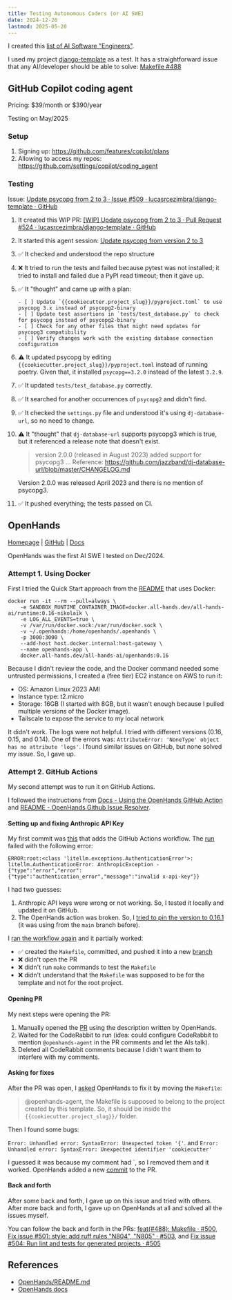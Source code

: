 ```yaml
---
title: Testing Autonomous Coders (or AI SWE)
date: 2024-12-26
lastmod: 2025-05-20
---
```



I created this [list of AI Software "Engineers"](https://toolbox.cezimbra.me/lists/ai-software-engineers/).

I used my project [django-template](https://github.com/lucasrcezimbra/django-template) as a test.
It has a straightforward issue that any AI/developer should be able to solve: [Makefile #488](https://github.com/lucasrcezimbra/django-template/issues/488)


## GitHub Copilot coding agent
Pricing: $39/month or $390/year

Testing on May/2025

### Setup
1. Signing up: https://github.com/features/copilot/plans
1. Allowing to access my repos: https://github.com/settings/copilot/coding_agent

### Testing
Issue: [Update psycopg from 2 to 3 · Issue #509 · lucasrcezimbra/django-template · GitHub](https://github.com/lucasrcezimbra/django-template/issues/509)

1. It created this WIP PR:
   [[WIP] Update psycopg from 2 to 3 · Pull Request #524 · lucasrcezimbra/django-template · GitHub](https://github.com/lucasrcezimbra/django-template/pull/524)
1. It started this agent session:
   [Update psycopg from version 2 to 3](https://github.com/lucasrcezimbra/django-template/pull/524/agent-sessions/0ee0e793-75c1-4ab0-889f-3a50efbb07da)
1. ✅ It checked and understood the repo structure
1. ❌ It tried to run the tests and failed because pytest was not installed;
   it tried to install and failed due a PyPI read timeout; then it gave up.
1. ✅ It "thought" and came up with a plan:
   ```
   - [ ] Update `{{cookiecutter.project_slug}}/pyproject.toml` to use psycopg 3.x instead of psycopg2-binary
   - [ ] Update test assertions in `tests/test_database.py` to check for psycopg instead of psycopg2-binary
   - [ ] Check for any other files that might need updates for psycopg3 compatibility
   - [ ] Verify changes work with the existing database connection configuration
   ```
1. ⚠ It updated psycopg by editing `{{cookiecutter.project_slug}}/pyproject.toml`
   instead of running poetry. Given that, it installed `psycopg==3.2.0` instead
   of the latest `3.2.9`.
1. ✅ It updated `tests/test_database.py` correctly.
1. ✅ It searched for another occurrences of `psycopg2` and didn't find.
1. ✅ It checked the `settings.py` file and understood it's using
   `dj-database-url`, so no need to change.
1. ⚠ It "thought" that `dj-database-url` supports psycopg3 which is true, but
   it referenced a release note that doesn't exist.
   > version 2.0.0 (released in August 2023) added support for psycopg3
   > ...
   > Reference: https://github.com/jazzband/dj-database-url/blob/master/CHANGELOG.md

   Version 2.0.0 was released April 2023 and there is no mention of psycopg3.
1. ✅ It pushed everything; the tests passed on CI.



## OpenHands
[Homepage](https://www.all-hands.dev/) | [GitHub](https://github.com/All-Hands-AI/OpenHands/) | [Docs](https://docs.all-hands.dev/modules/usage/installation)

OpenHands was the first AI SWE I tested on Dec/2024.


### Attempt 1. Using Docker
First I tried the Quick Start approach from the [README](https://github.com/All-Hands-AI/OpenHands/blob/172183f1af9ae39118823e8eeaa86cf0b34e4a1e/README.md) that uses Docker:

```shell
docker run -it --rm --pull=always \
    -e SANDBOX_RUNTIME_CONTAINER_IMAGE=docker.all-hands.dev/all-hands-ai/runtime:0.16-nikolaik \
    -e LOG_ALL_EVENTS=true \
    -v /var/run/docker.sock:/var/run/docker.sock \
    -v ~/.openhands:/home/openhands/.openhands \
    -p 3000:3000 \
    --add-host host.docker.internal:host-gateway \
    --name openhands-app \
    docker.all-hands.dev/all-hands-ai/openhands:0.16
```

Because I didn't review the code, and the Docker command needed some untrusted permissions, I created a (free tier) EC2 instance on AWS to run it:

- OS: Amazon Linux 2023 AMI
- Instance type: t2.micro
- Storage: 16GB (I started with 8GB, but it wasn't enough because I pulled
  multiple versions of the Docker image).
- Tailscale to expose the service to my local network

It didn't work. The logs were not helpful. I tried with different versions (0.16, 0.15, and 0.14). One of the errors was: `AttributeError: 'NoneType' object has no attribute 'logs'`. I found similar issues on GitHub, but none solved my issue. So, I gave up.


### Attempt 2. GitHub Actions
My second attempt was to run it on GitHub Actions.

I followed the instructions from [Docs - Using the OpenHands GitHub Action](https://docs.all-hands.dev/modules/usage/how-to/github-action) and [README - OpenHands Github Issue Resolver](https://github.com/All-Hands-AI/OpenHands/blob/725e71ad221c3eaa1aafebf3b32363afd044f57a/openhands/resolver/README.md).

#### Setting up and fixing Anthropic API Key
My first commit was [this](https://github.com/lucasrcezimbra/django-template/commit/2390b8fd073d3bb8b00326a16dd8e61ea4596a69) that adds the GitHub Actions workflow. The [run](https://github.com/lucasrcezimbra/django-template/actions/runs/12505374596/job/34888643271) failed with the following error:

```shell
ERROR:root:<class 'litellm.exceptions.AuthenticationError'>: litellm.AuthenticationError: AnthropicException - {"type":"error","error":{"type":"authentication_error","message":"invalid x-api-key"}}
```

I had two guesses:
1. Anthropic API keys were wrong or not working. So, I tested it locally and updated it on GitHub.
2. The OpenHands action was broken. So, I
   [tried to pin the version to 0.16.1](https://github.com/lucasrcezimbra/django-template/commit/2bec6e02b69c4021ca59959e273b60f18b1c99c8)
   (it was using from the `main` branch before).


I [ran the workflow again](https://github.com/lucasrcezimbra/django-template/actions/runs/12505750188/job/34889588239) and it partially worked:
- ✅ created the `Makefile`, committed, and pushed it into a new
  [branch](https://github.com/lucasrcezimbra/django-template/tree/openhands-fix-issue-488)
- ❌ didn't open the PR
- ❌ didn't run `make` commands to test the `Makefile`
- ❌ didn't understand that the `Makefile` was supposed to be for the template
  and not for the root project.


#### Opening PR
My next steps were opening the PR:
1. Manually opened the
   [PR](https://github.com/lucasrcezimbra/django-template/pull/500/) using the description written by OpenHands.
2. Waited for the CodeRabbit to run (idea: could configure CodeRabbit to mention
  `@openhands-agent` in the PR comments and let the AIs talk).
3. Deleted all CodeRabbit comments because I didn't want them to interfere with my comments.


#### Asking for fixes
After the PR was open, I [asked](https://github.com/lucasrcezimbra/django-template/pull/500#issuecomment-2562925426) OpenHands to fix it by moving the `Makefile`:
> @openhands-agent, the Makefile is supposed to belong to the project
> created by this template. So, it should be inside the
> `{{cookiecutter.project_slug}}/` folder.

Then I found some bugs:

`Error: Unhandled error: SyntaxError: Unexpected token '{'`.
and
 `Error: Unhandled error: SyntaxError: Unexpected identifier 'cookiecutter'`

I guessed it was because my comment had `, so I removed them and it worked. OpenHands added a new [commit](https://github.com/lucasrcezimbra/django-template/pull/500/commits/c69a9775b1af9db9a27b3017efc13d3a4d750829) to the PR.


#### Back and forth
After some back and forth, I gave up on this issue and tried with others. After more back and forth, I gave up on OpenHands at all and solved all the issues myself.

You can follow the back and forth in the PRs: [feat(#488): Makefile · #500](https://github.com/lucasrcezimbra/django-template/pull/500), [Fix issue #501: style: add ruff rules "N804", "N805" · #503](https://github.com/lucasrcezimbra/django-template/pull/503), and [Fix issue #504: Run lint and tests for generated projects · #505](https://github.com/lucasrcezimbra/django-template/pull/505)



## References
- [OpenHands/README.md](https://github.com/All-Hands-AI/OpenHands/blob/172183f1af9ae39118823e8eeaa86cf0b34e4a1e/README.md)
- [OpenHands docs](https://docs.all-hands.dev/modules/usage/installation)
